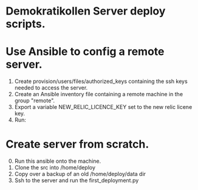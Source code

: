 # Demokratikollen Server deploy scripts.

# Use Ansible to config a remote server.

1. Create provision/users/files/authorized_keys containing the ssh keys needed to access the server.
2. Create an Ansible inventory file containing a remote machine in the group "remote".
3. Export a variable NEW_RELIC_LICENCE_KEY set to the new relic licene key.
3. Run: 

# Create server from scratch.
0. Run this ansible onto the machine.
1. Clone the src into /home/deploy
2. Copy over a backup of an old /home/deploy/data dir
3. Ssh to the server and run the first_deployment.py